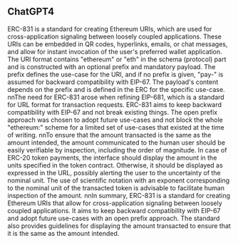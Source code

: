 ## ChatGPT4

ERC-831 is a standard for creating Ethereum URIs, which are used for cross-application signaling between loosely coupled applications. These URIs can be embedded in QR codes, hyperlinks, emails, or chat messages, and allow for instant invocation of the user's preferred wallet application. The URI format contains "ethereum" or "eth" in the schema (protocol) part and is constructed with an optional prefix and mandatory payload. The prefix defines the use-case for the URI, and if no prefix is given, "pay-" is assumed for backward compatibility with EIP-67. The payload's content depends on the prefix and is defined in the ERC for the specific use-case. nnThe need for ERC-831 arose when refining EIP-681, which is a standard for URL format for transaction requests. ERC-831 aims to keep backward compatibility with EIP-67 and not break existing things. The open prefix approach was chosen to adopt future use-cases and not block the whole "ethereum:" scheme for a limited set of use-cases that existed at the time of writing. nnTo ensure that the amount transacted is the same as the amount intended, the amount communicated to the human user should be easily verifiable by inspection, including the order of magnitude. In case of ERC-20 token payments, the interface should display the amount in the units specified in the token contract. Otherwise, it should be displayed as expressed in the URL, possibly alerting the user to the uncertainty of the nominal unit. The use of scientific notation with an exponent corresponding to the nominal unit of the transacted token is advisable to facilitate human inspection of the amount. nnIn summary, ERC-831 is a standard for creating Ethereum URIs that allow for cross-application signaling between loosely coupled applications. It aims to keep backward compatibility with EIP-67 and adopt future use-cases with an open prefix approach. The standard also provides guidelines for displaying the amount transacted to ensure that it is the same as the amount intended.

